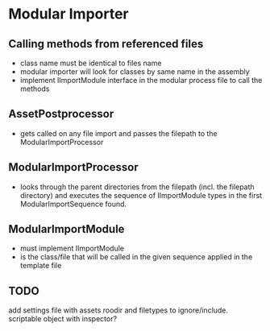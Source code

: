 # Modular Importer

## Calling methods from referenced files

- class name must be identical to files name
- modular importer will look for classes by same name in the assembly
- implement IImportModule interface in the modular process file to call the methods

## AssetPostprocessor

- gets called on any file import and passes the filepath to the ModularImportProcessor

## ModularImportProcessor

- looks through the parent directories from the filepath (incl. the filepath directory) and executes the sequence of IImportModule types in the first ModularImportSequence found.

## ModularImportModule

- must implement IImportModule
- is the class/file that will be called in the given sequence applied in the template file

## TODO

add settings file with assets roodir and filetypes to ignore/include. scriptable object with inspector?
